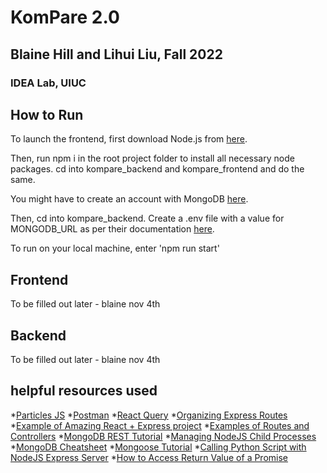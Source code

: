 # KomPare 2.0
## Blaine Hill and Lihui Liu, Fall 2022
### IDEA Lab, UIUC

## How to Run

To launch the frontend, first download Node.js from [here](https://nodejs.org/en/download/).

Then, run npm i in the root project folder to install all necessary node packages. cd into kompare_backend and kompare_frontend and do the same.

You might have to create an account with MongoDB [here](https://www.mongodb.com/home).

Then, cd into kompare_backend. Create a .env file with a value for MONGODB_URL as per their documentation [here](https://www.mongodb.com/docs/manual/reference/connection-string/).

To run on your local machine, enter 'npm run start'

## Frontend

To be filled out later - blaine nov 4th

## Backend

To be filled out later - blaine nov 4th

## helpful resources used
*[Particles JS](https://marcbruederlin.github.io/particles.js/)
*[Postman](https://www.postman.com/downloads/)
*[React Query](https://tanstack.com/query/v4/?from=reactQueryV3&original=https://react-query-v3.tanstack.com/)
*[Organizing Express Routes](https://blog.devsharma.live/how-to-use-redis-with-express)
*[Example of Amazing React + Express project](https://github.com/oldboyxx/jira_clone)
*[Examples of Routes and Controllers](https://lo-victoria.com/build-a-rest-api-with-nodejs-routes-and-controllers)
*[MongoDB REST Tutorial](https://www.mongodb.com/languages/express-mongodb-rest-api-tutorial)
*[Managing NodeJS Child Processes](https://alexzywiak.github.io/managing-multiple-child-processes-in-nodejs/index.html)
*[MongoDB Cheatsheet](https://webdevsimplified.com/mongodb-cheat-sheet.html)
*[Mongoose Tutorial](https://www.youtube.com/watch?v=DZBGEVgL2eE&ab_channel=WebDevSimplified)
*[Calling Python Script with NodeJS Express Server](https://stackoverflow.com/questions/44423931/calling-python-script-with-node-js-express-server)
*[How to Access Return Value of a Promise](https://dev.to/ramonak/javascript-how-to-access-the-return-value-of-a-promise-object-1bck)